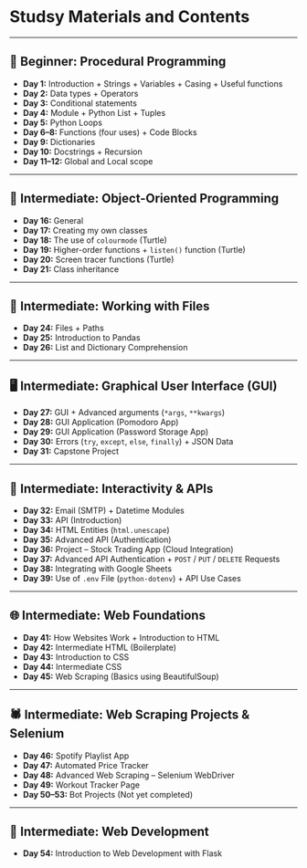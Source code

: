 # Studsy Materials and Contents 
---
## 🧠 Beginner: Procedural Programming

- **Day 1:** Introduction + Strings + Variables + Casing + Useful functions  
- **Day 2:** Data types + Operators  
- **Day 3:** Conditional statements  
- **Day 4:** Module + Python List + Tuples  
- **Day 5:** Python Loops  
- **Day 6–8:** Functions (four uses) + Code Blocks  
- **Day 9:** Dictionaries  
- **Day 10:** Docstrings + Recursion  
- **Day 11–12:** Global and Local scope  

---

## 🧱 Intermediate: Object-Oriented Programming

- **Day 16:** General  
- **Day 17:** Creating my own classes  
- **Day 18:** The use of `colourmode` (Turtle)  
- **Day 19:** Higher-order functions + `listen()` function (Turtle)  
- **Day 20:** Screen tracer functions (Turtle)  
- **Day 21:** Class inheritance  

---

## 📁 Intermediate: Working with Files

- **Day 24:** Files + Paths  
- **Day 25:** Introduction to Pandas  
- **Day 26:** List and Dictionary Comprehension  

---

## 🖥️ Intermediate: Graphical User Interface (GUI)

- **Day 27:** GUI + Advanced arguments (`*args`, `**kwargs`)  
- **Day 28:** GUI Application (Pomodoro App)  
- **Day 29:** GUI Application (Password Storage App)  
- **Day 30:** Errors (`try`, `except`, `else`, `finally`) + JSON Data  
- **Day 31:** Capstone Project  

---

## 🔄 Intermediate: Interactivity & APIs

- **Day 32:** Email (SMTP) + Datetime Modules  
- **Day 33:** API (Introduction)  
- **Day 34:** HTML Entities (`html.unescape`)  
- **Day 35:** Advanced API (Authentication)  
- **Day 36:** Project – Stock Trading App (Cloud Integration)  
- **Day 37:** Advanced API Authentication + `POST` / `PUT` / `DELETE` Requests  
- **Day 38:** Integrating with Google Sheets  
- **Day 39:** Use of `.env` File (`python-dotenv`) + API Use Cases  

---

## 🌐 Intermediate: Web Foundations

- **Day 41:** How Websites Work + Introduction to HTML  
- **Day 42:** Intermediate HTML (Boilerplate)  
- **Day 43:** Introduction to CSS  
- **Day 44:** Intermediate CSS  
- **Day 45:** Web Scraping (Basics using BeautifulSoup)  

---

## 🕷️ Intermediate: Web Scraping Projects & Selenium

- **Day 46:** Spotify Playlist App  
- **Day 47:** Automated Price Tracker  
- **Day 48:** Advanced Web Scraping – Selenium WebDriver  
- **Day 49:** Workout Tracker Page  
- **Day 50–53:** Bot Projects (Not yet completed)  

---

## 🧪 Intermediate: Web Development

- **Day 54:** Introduction to Web Development with Flask  
